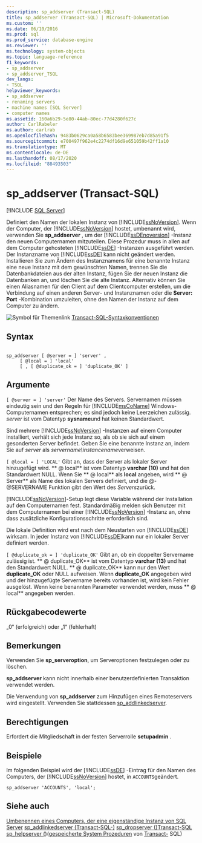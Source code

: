 ```yaml
---
description: sp_addserver (Transact-SQL)
title: sp_addserver (Transact-SQL) | Microsoft-Dokumentation
ms.custom: ''
ms.date: 06/10/2016
ms.prod: sql
ms.prod_service: database-engine
ms.reviewer: ''
ms.technology: system-objects
ms.topic: language-reference
f1_keywords:
- sp_addserver
- sp_addserver_TSQL
dev_langs:
- TSQL
helpviewer_keywords:
- sp_addserver
- renaming servers
- machine names [SQL Server]
- computer names
ms.assetid: 160a6b29-5e80-44ab-80ec-77d4280f627c
author: CarlRabeler
ms.author: carlrab
ms.openlocfilehash: 9483b0629ca0a58b6583bee369987eb7d85a91f5
ms.sourcegitcommit: e700497f962e4c2274df16d9e651059b42ff1a10
ms.translationtype: MT
ms.contentlocale: de-DE
ms.lasthandoff: 08/17/2020
ms.locfileid: "88493503"
---
```

# <a name="sp_addserver-transact-sql"></a>sp_addserver (Transact-SQL)
[!INCLUDE [SQL Server](../../includes/applies-to-version/sqlserver.md)]

  Definiert den Namen der lokalen Instanz von [!INCLUDE[ssNoVersion](../../includes/ssnoversion-md.md)]. Wenn der Computer, der [!INCLUDE[ssNoVersion](../../includes/ssnoversion-md.md)] hostet, umbenannt wird, verwenden Sie **sp_addserver** , um der [!INCLUDE[ssDEnoversion](../../includes/ssdenoversion-md.md)] -Instanz den neuen Computernamen mitzuteilen. Diese Prozedur muss in allen auf dem Computer gehosteten [!INCLUDE[ssDE](../../includes/ssde-md.md)] -Instanzen ausgeführt werden. Der Instanzname von [!INCLUDE[ssDE](../../includes/ssde-md.md)] kann nicht geändert werden. Installieren Sie zum Ändern des Instanznamens für eine benannte Instanz eine neue Instanz mit dem gewünschten Namen, trennen Sie die Datenbankdateien aus der alten Instanz, fügen Sie der neuen Instanz die Datenbanken an, und löschen Sie die alte Instanz. Alternativ können Sie einen Aliasnamen für den Client auf dem Clientcomputer erstellen, um die Verbindung auf einen anderen Server- und Instanznamen oder die **Server: Port** -Kombination umzuleiten, ohne den Namen der Instanz auf dem Computer zu ändern.

 ![Symbol für Themenlink](../../database-engine/configure-windows/media/topic-link.gif "Symbol für Themenlink") [Transact-SQL-Syntaxkonventionen](../../t-sql/language-elements/transact-sql-syntax-conventions-transact-sql.md)

## <a name="syntax"></a>Syntax

```

sp_addserver [ @server = ] 'server' ,
     [ @local = ] 'local' 
     [ , [ @duplicate_ok = ] 'duplicate_OK' ]
```

## <a name="arguments"></a>Argumente
`[ @server = ] 'server'` Der Name des Servers. Servernamen müssen eindeutig sein und den Regeln für [!INCLUDE[msCoName](../../includes/msconame-md.md)] Windows-Computernamen entsprechen; es sind jedoch keine Leerzeichen zulässig. *server* ist vom Datentyp **sysname**und hat keinen Standardwert.

 Sind mehrere [!INCLUDE[ssNoVersion](../../includes/ssnoversion-md.md)] -Instanzen auf einem Computer installiert, verhält sich jede Instanz so, als ob sie sich auf einem gesonderten Server befindet. Geben Sie eine benannte Instanz an, indem Sie auf *server* als *servername\instancename*verweisen.

`[ @local = ] 'LOCAL'` Gibt an, dass der Server als lokaler Server hinzugefügt wird. ** \@ local** ist vom Datentyp **varchar (10)** und hat den Standardwert NULL. Wenn Sie ** \@ local** als **local** angeben, wird ** \@ Server** als Name des lokalen Servers definiert, und die @- @SERVERNAME Funktion gibt den Wert des *Servers*zurück.

 [!INCLUDE[ssNoVersion](../../includes/ssnoversion-md.md)]-Setup legt diese Variable während der Installation auf den Computernamen fest. Standardmäßig melden sich Benutzer mit dem Computernamen bei einer [!INCLUDE[ssNoVersion](../../includes/ssnoversion-md.md)] -Instanz an, ohne dass zusätzliche Konfigurationsschritte erforderlich sind.

 Die lokale Definition wird erst nach dem Neustarten von [!INCLUDE[ssDE](../../includes/ssde-md.md)] wirksam. In jeder Instanz von [!INCLUDE[ssDE](../../includes/ssde-md.md)]kann nur ein lokaler Server definiert werden.

`[ @duplicate_ok = ] 'duplicate_OK'` Gibt an, ob ein doppelter Servername zulässig ist. ** \@ duplicate_OK** ist vom Datentyp **varchar (13)** und hat den Standardwert NULL. ** \@ duplicate_OK** kann nur den Wert **duplicate_OK** oder NULL aufweisen. Wenn **duplicate_OK** angegeben wird und der hinzugefügte Servername bereits vorhanden ist, wird kein Fehler ausgelöst. Wenn keine benannten Parameter verwendet werden, muss ** \@ local** angegeben werden.

## <a name="return-code-values"></a>Rückgabecodewerte
 „0“ (erfolgreich) oder „1“ (fehlerhaft)

## <a name="remarks"></a>Bemerkungen
 Verwenden Sie **sp_serveroption**, um Serveroptionen festzulegen oder zu löschen.

 **sp_addserver** kann nicht innerhalb einer benutzerdefinierten Transaktion verwendet werden.

 Die Verwendung von **sp_addserver** zum Hinzufügen eines Remoteservers wird eingestellt.  Verwenden Sie stattdessen [sp_addlinkedserver](../../relational-databases/system-stored-procedures/sp-addlinkedserver-transact-sql.md).

## <a name="permissions"></a>Berechtigungen
 Erfordert die Mitgliedschaft in der festen Serverrolle **setupadmin** .

## <a name="examples"></a>Beispiele
 Im folgenden Beispiel wird der [!INCLUDE[ssDE](../../includes/ssde-md.md)] -Eintrag für den Namen des Computers, der [!INCLUDE[ssNoVersion](../../includes/ssnoversion-md.md)] hostet, in `ACCOUNTS`geändert.

```
sp_addserver 'ACCOUNTS', 'local';
```

## <a name="see-also"></a>Siehe auch
 [Umbenennen eines Computers, der eine eigenständige Instanz von SQL Server](../../database-engine/install-windows/rename-a-computer-that-hosts-a-stand-alone-instance-of-sql-server.md) [sp_addlinkedserver &#40;Transact-SQL-&#41;](../../relational-databases/system-stored-procedures/sp-addlinkedserver-transact-sql.md) [sp_dropserver &#40;&#41;Transact-SQL](../../relational-databases/system-stored-procedures/sp-dropserver-transact-sql.md) [sp_helpserver &#40;](../../relational-databases/system-stored-procedures/sp-helpserver-transact-sql.md)&#41;&#40;[gespeicherte System Prozeduren](../../relational-databases/system-stored-procedures/system-stored-procedures-transact-sql.md) von [Transact-](../../relational-databases/system-stored-procedures/security-stored-procedures-transact-sql.md) SQL&#41;


